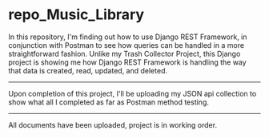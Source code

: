 # repo_Music_Library
In this repository, I'm finding out how to use Django REST Framework, in conjunction with Postman to see how queries can be handled in a more straightforward fashion. Unlike my Trash Collector Project, this Django project is showing me how Django REST Framework is handling the way that data is created, read, updated, and deleted.

______

Upon completion of this project, I'll be uploading my JSON api collection to show what all I completed as far as Postman method testing.

______

All documents have been uploaded, project is in working order.
